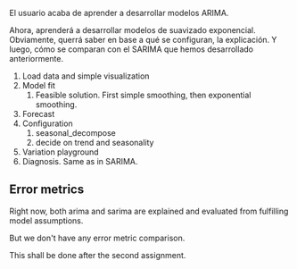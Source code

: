 El usuario acaba de aprender a desarrollar modelos ARIMA.

Ahora, aprenderá a desarrollar modelos de suavizado exponencial. Obviamente, querrá saber en base a qué se configuran, la explicación. Y luego, cómo se comparan con el SARIMA que hemos desarrollado anteriormente.

1. Load data and simple visualization
2. Model fit
   1. Feasible solution. First simple smoothing, then exponential smoothing.
3. Forecast
4. Configuration
   1. seasonal_decompose
   2. decide on trend and seasonality
5. Variation playground
6. Diagnosis. Same as in SARIMA.

## Error metrics

Right now, both arima and sarima are explained and evaluated from fulfilling model assumptions.

But we don't have any error metric comparison.

This shall be done after the second assignment.